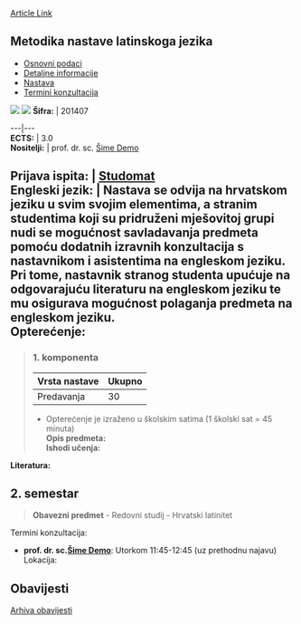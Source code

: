 [Article Link](https://www.fhs.hr/predmet/mnlj_a)

## Metodika nastave latinskoga jezika
  * [Osnovni podaci](https://www.fhs.hr/predmet/mnlj_a#v1id-523785_705282_1_0 "Osnovni podaci")
  * [Detaljne informacije](https://www.fhs.hr/predmet/mnlj_a#v1id-523785_705282_1_1 "Detaljne informacije")
  * [Nastava](https://www.fhs.hr/predmet/mnlj_a#v1id-523785_705282_1_2 "Nastava")
  * [Termini konzultacija](https://www.fhs.hr/predmet/mnlj_a#v1id-523785_705282_1_3 "Termini konzultacija")


[![](https://www.fhs.hr/img/flags/gif/hr.gif)](https://www.fhs.hr/predmet/mnlj_a) [![](https://www.fhs.hr/img/flags/gif/gb.gif)](https://www.fhs.hr/en/course/motl_b)
**Šifra:** |  201407  
  
---|---  
**ECTS:** |  3.0   
**Nositelji:** |  prof. dr. sc. [Šime Demo](https://www.fhs.hr/djelatnik/sime.demo)   
  
**Prijava ispita:** |  [Studomat](http://www.isvu.hr/studomat)  
**Engleski jezik:** |  Nastava se odvija na hrvatskom jeziku u svim svojim elementima, a stranim studentima koji su pridruženi mješovitoj grupi nudi se mogućnost savladavanja predmeta pomoću dodatnih izravnih konzultacija s nastavnikom i asistentima na engleskom jeziku. Pri tome, nastavnik stranog studenta upućuje na odgovarajuću literaturu na engleskom jeziku te mu osigurava mogućnost polaganja predmeta na engleskom jeziku.   
**Opterećenje:**  
---  
> ### 1. komponenta
> | Vrsta nastave | Ukupno  
> ---|---  
> Predavanja | 30  
> * Opterećenje je izraženo u školskim satima (1 školski sat = 45 minuta)   
**Opis predmeta:**  
> **Ishodi učenja:**  

  
**Literatura:**  

  
**2. semestar**  
---  
> **Obavezni predmet** - Redovni studij - Hrvatski latinitet  
>   
Termini konzultacija: 
  * **prof. dr. sc.[Šime Demo](https://www.fhs.hr/djelatnik/sime.demo)**: 
Utorkom 11:45-12:45 (uz prethodnu najavu)
Lokacija: 


## Obavijesti
[Arhiva obavijesti](https://www.fhs.hr/predmet/mnlj_a?@=2189c#news_116116 "Arhiva obavijesti")
